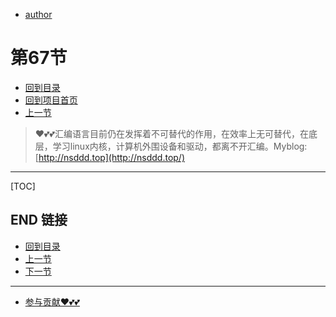 + [author](https://github.com/3293172751)
# 第67节
+ [回到目录](../README.md)
+ [回到项目首页](../../README.md)
+ [上一节](66.md)
> ❤️💕💕汇编语言目前仍在发挥着不可替代的作用，在效率上无可替代，在底层，学习linux内核，计算机外围设备和驱动，都离不开汇编。Myblog:[http://nsddd.top](http://nsddd.top/)
---
[TOC]





## END 链接
+ [回到目录](../README.md)
+ [上一节](66.md)
+ [下一节](68.md)
---
+ [参与贡献❤️💕💕](https://github.com/3293172751/Block_Chain/blob/master/Git/git-contributor.md)